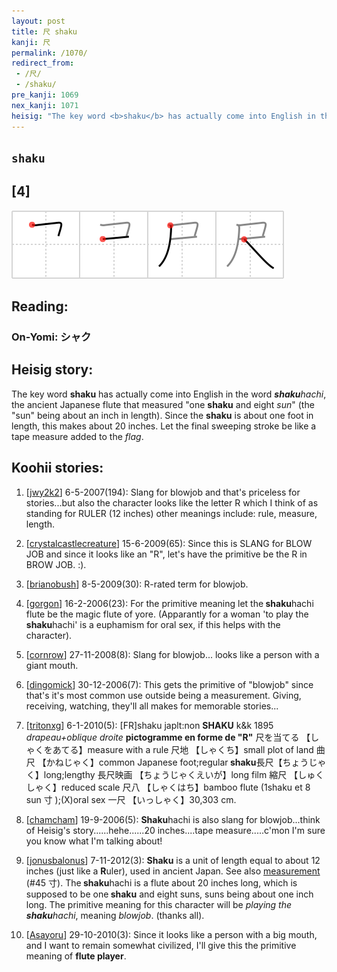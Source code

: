 ```yaml
---
layout: post
title: 尺 shaku
kanji: 尺
permalink: /1070/
redirect_from:
 - /尺/
 - /shaku/
pre_kanji: 1069
nex_kanji: 1071
heisig: "The key word <b>shaku</b> has actually come into English in the word <i><b>shaku</b>hachi</i>, the ancient Japanese flute that measured &quot;one <b>shaku</b> and eight <i>sun</i>&quot; (the &quot;sun&quot; being about an inch in length). Since the <b>shaku</b> is about one foot in length, this makes about 20 inches. Let the final sweeping stroke be like a tape measure added to the <i>flag</i>."
---
```


## `shaku`

## [4]

<div class="stroke"><img src="../images/E5B0BA.png" /></div>

## Reading:

### On-Yomi: シャク

## Heisig story:

The key word <b>shaku</b> has actually come into English in the word <i><b>shaku</b>hachi</i>, the ancient Japanese flute that measured &quot;one <b>shaku</b> and eight <i>sun</i>&quot; (the &quot;sun&quot; being about an inch in length). Since the <b>shaku</b> is about one foot in length, this makes about 20 inches. Let the final sweeping stroke be like a tape measure added to the <i>flag</i>.

## Koohii stories:

1) [<a href="http://kanji.koohii.com/profile/jwy2k2">jwy2k2</a>] 6-5-2007(194): Slang for blowjob and that&#039;s priceless for stories...but also the character looks like the letter R which I think of as standing for RULER (12 inches) other meanings include: rule, measure, length.

2) [<a href="http://kanji.koohii.com/profile/crystalcastlecreature">crystalcastlecreature</a>] 15-6-2009(65): Since this is SLANG for BLOW JOB and since it looks like an &quot;R&quot;, let&#039;s have the primitive be the R in BROW JOB. :).

3) [<a href="http://kanji.koohii.com/profile/brianobush">brianobush</a>] 8-5-2009(30): R-rated term for blowjob.

4) [<a href="http://kanji.koohii.com/profile/gorgon">gorgon</a>] 16-2-2006(23): For the primitive meaning let the<strong> shaku</strong>hachi flute be the magic flute of yore. (Apparantly for a woman &#039;to play the<strong> shaku</strong>hachi&#039; is a euphamism for oral sex, if this helps with the character).

5) [<a href="http://kanji.koohii.com/profile/cornrow">cornrow</a>] 27-11-2008(8): Slang for blowjob... looks like a person with a giant mouth.

6) [<a href="http://kanji.koohii.com/profile/dingomick">dingomick</a>] 30-12-2006(7): This gets the primitive of &quot;blowjob&quot; since that&#039;s it&#039;s most common use outside being a measurement. Giving, receiving, watching, they&#039;ll all makes for memorable stories...

7) [<a href="http://kanji.koohii.com/profile/tritonxg">tritonxg</a>] 6-1-2010(5): [FR]shaku japlt:non <strong>SHAKU</strong> k&amp;k 1895<em> drapeau+oblique droite</em> <strong>pictogramme en forme de &quot;R&quot;</strong> 尺を当てる 【しゃくをあてる】measure with a rule 尺地 【しゃくち】small plot of land 曲尺 【かねじゃく】common Japanese foot;regular<strong> shaku</strong>長尺【ちょうじゃく】long;lengthy 長尺映画 【ちょうじゃくえいが】long film 縮尺 【しゅくしゃく】reduced scale 尺八 【しゃくはち】bamboo flute (1shaku et 8 sun 寸 );(X)oral sex 一尺 【いっしゃく】30,303 cm.

8) [<a href="http://kanji.koohii.com/profile/chamcham">chamcham</a>] 19-9-2006(5): <strong>Shaku</strong>hachi is also slang for blowjob...think of Heisig&#039;s story......hehe......20 inches....tape measure.....c&#039;mon I&#039;m sure you know what I&#039;m talking about!

9) [<a href="http://kanji.koohii.com/profile/jonusbalonus">jonusbalonus</a>] 7-11-2012(3): <strong>Shaku</strong> is a unit of length equal to about 12 inches (just like a <strong>R</strong>uler), used in ancient Japan. See also <a href="../45">measurement</a> (#45 寸). The<strong> shaku</strong>hachi is a flute about 20 inches long, which is supposed to be one<strong> shaku</strong> and eight suns, suns being about one inch long. The primitive meaning for this character will be <em>playing the<strong> shaku</strong>hachi</em>, meaning <em>blowjob</em>. (thanks all).

10) [<a href="http://kanji.koohii.com/profile/Asayoru">Asayoru</a>] 29-10-2010(3): Since it looks like a person with a big mouth, and I want to remain somewhat civilized, I&#039;ll give this the primitive meaning of <strong>flute player</strong>.
